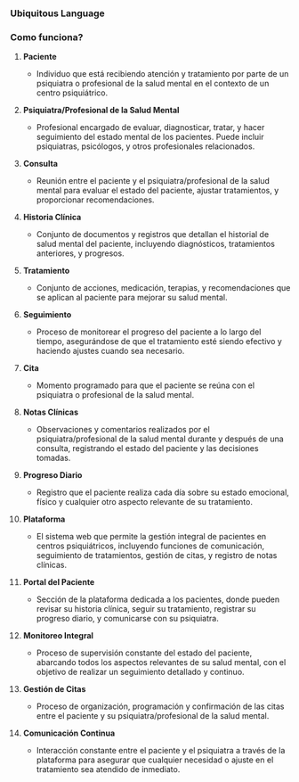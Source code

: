 ### Ubiquitous Language
### Como funciona?

1. **Paciente**
   - Individuo que está recibiendo atención y tratamiento por parte de un psiquiatra o profesional de la salud mental en el contexto de un centro psiquiátrico.

2. **Psiquiatra/Profesional de la Salud Mental**
   - Profesional encargado de evaluar, diagnosticar, tratar, y hacer seguimiento del estado mental de los pacientes. Puede incluir psiquiatras, psicólogos, y otros profesionales relacionados.

3. **Consulta**
   - Reunión entre el paciente y el psiquiatra/profesional de la salud mental para evaluar el estado del paciente, ajustar tratamientos, y proporcionar recomendaciones.

4. **Historia Clínica**
   - Conjunto de documentos y registros que detallan el historial de salud mental del paciente, incluyendo diagnósticos, tratamientos anteriores, y progresos.

5. **Tratamiento**
   - Conjunto de acciones, medicación, terapias, y recomendaciones que se aplican al paciente para mejorar su salud mental.

6. **Seguimiento**
   - Proceso de monitorear el progreso del paciente a lo largo del tiempo, asegurándose de que el tratamiento esté siendo efectivo y haciendo ajustes cuando sea necesario.

7. **Cita**
   - Momento programado para que el paciente se reúna con el psiquiatra o profesional de la salud mental.

8. **Notas Clínicas**
   - Observaciones y comentarios realizados por el psiquiatra/profesional de la salud mental durante y después de una consulta, registrando el estado del paciente y las decisiones tomadas.

9. **Progreso Diario**
   - Registro que el paciente realiza cada día sobre su estado emocional, físico y cualquier otro aspecto relevante de su tratamiento.

10. **Plataforma**
    - El sistema web que permite la gestión integral de pacientes en centros psiquiátricos, incluyendo funciones de comunicación, seguimiento de tratamientos, gestión de citas, y registro de notas clínicas.

11. **Portal del Paciente**
    - Sección de la plataforma dedicada a los pacientes, donde pueden revisar su historia clínica, seguir su tratamiento, registrar su progreso diario, y comunicarse con su psiquiatra.

12. **Monitoreo Integral**
    - Proceso de supervisión constante del estado del paciente, abarcando todos los aspectos relevantes de su salud mental, con el objetivo de realizar un seguimiento detallado y continuo.

13. **Gestión de Citas**
    - Proceso de organización, programación y confirmación de las citas entre el paciente y su psiquiatra/profesional de la salud mental.

14. **Comunicación Continua**
    - Interacción constante entre el paciente y el psiquiatra a través de la plataforma para asegurar que cualquier necesidad o ajuste en el tratamiento sea atendido de inmediato.
